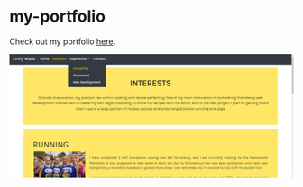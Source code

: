 # my-portfolio
Check out my portfolio <a href="http://www.emily-wade.home/html">here</a>.


<img src="website.png" alt="screenshot">
